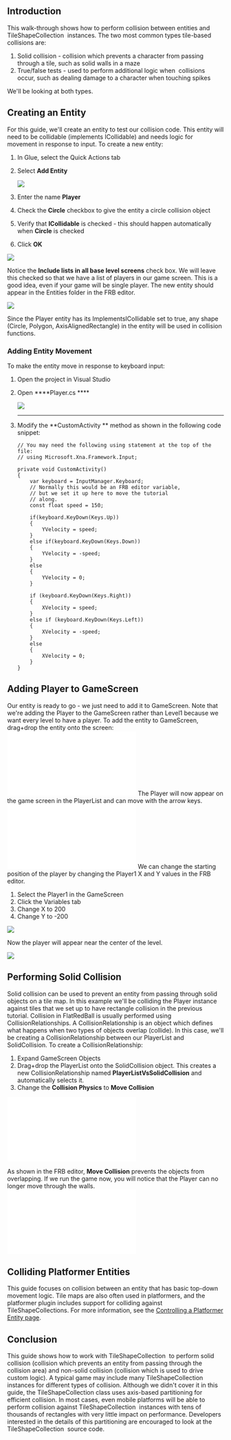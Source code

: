 ## Introduction

This walk-through shows how to perform collision between entities and TileShapeCollection  instances. The two most common types tile-based collisions are:

1.  Solid collision - collision which prevents a character from passing through a tile, such as solid walls in a maze
2.  True/false tests - used to perform additional logic when  collisions occur, such as dealing damage to a character when touching spikes

We'll be looking at both types.

## Creating an Entity

For this guide, we'll create an entity to test our collision code. This entity will need to be collidable (implements ICollidable) and needs logic for movement in response to input. To create a new entity:

1.  In Glue, select the Quick Actions tab

2.  Select ****Add Entity****

    ![](/media/2021-02-img_603160c08e65a.png)

3.  Enter the name **Player**

4.  Check the **Circle** checkbox to give the entity a circle collision object

5.  Verify that **ICollidable** is checked - this should happen automatically when **Circle** is checked

6.  Click ****OK****

![](/media/2021-02-img_60316693e8c55.png)

Notice the **Include lists in all base level screens** check box. We will leave this checked so that we have a list of players in our game screen. This is a good idea, even if your game will be single player. The new entity should appear in the Entities folder in the FRB editor.

![](/media/2018-04-img_5adb4ebc01113.png)

Since the Player entity has its ImplementsICollidable set to true, any shape (Circle, Polygon, AxisAlignedRectangle) in the entity will be used in collision functions.

### Adding Entity Movement

To make the entity move in response to keyboard input:

1.  Open the project in Visual Studio

2.  Open ****Player.cs ****

    ![](/media/2021-02-img_6031701d1758d.png)

    ** **

3.  Modify the **CustomActivity ** method as shown in the following code snippet:

    ``` lang:c#
    // You may need the following using statement at the top of the file:
    // using Microsoft.Xna.Framework.Input;

    private void CustomActivity()
    {
        var keyboard = InputManager.Keyboard;
        // Normally this would be an FRB editor variable,
        // but we set it up here to move the tutorial
        // along.
        const float speed = 150;

        if(keyboard.KeyDown(Keys.Up))
        {
            YVelocity = speed;
        }
        else if(keyboard.KeyDown(Keys.Down))
        {
            YVelocity = -speed;
        }
        else
        {
            YVelocity = 0;
        }

        if (keyboard.KeyDown(Keys.Right))
        {
            XVelocity = speed;
        }
        else if (keyboard.KeyDown(Keys.Left))
        {
            XVelocity = -speed;
        }
        else
        {
            XVelocity = 0;
        }
    }
    ```

## Adding Player to GameScreen

Our entity is ready to go - we just need to add it to GameScreen. Note that we're adding the Player to the GameScreen rather than Level1 because we want every level to have a player. To add the entity to GameScreen, drag+drop the entity onto the screen: [![](/wp-content/uploads/2016/08/2021_February_20_135021.gif.md)](/wp-content/uploads/2016/08/2021_February_20_135021.gif.md) The Player will now appear on the game screen in the PlayerList and can move with the arrow keys. [![](/wp-content/uploads/2016/08/2021_February_20_131426.gif.md)](/wp-content/uploads/2016/08/2021_February_20_131426.gif.md) We can change the starting position of the player by changing the Player1 X and Y values in the FRB editor.

1.  Select the Player1 in the GameScreen
2.  Click the Variables tab
3.  Change X to 200
4.  Change Y to -200

![](/media/2021-02-img_603171273de31.png)

Now the player will appear near the center of the level.

![](/media/2021-02-img_6031714ab082d.png)

## Performing Solid Collision

Solid collision can be used to prevent an entity from passing through solid objects on a tile map. In this example we'll be colliding the Player instance against tiles that we set up to have rectangle collision in the previous tutorial. Collision in FlatRedBall is usually performed using CollisionRelationships. A CollisionRelationship is an object which defines what happens when two types of objects overlap (collide). In this case, we'll be creating a CollisionRelationship between our PlayerList and SolidCollision. To create a CollisionRelationship:

1.  Expand GameScreen Objects
2.  Drag+drop the PlayerList onto the SolidCollision object. This creates a new CollisionRelationship named **PlayerListVsSolidCollision** and automatically selects it.
3.  Change the **Collision Physics** to **Move Collision**

[![](/wp-content/uploads/2016/08/2021_February_20_131433.gif.md)](/wp-content/uploads/2016/08/2021_February_20_131433.gif.md)

As shown in the FRB editor, **Move Collision** prevents the objects from overlapping. If we run the game now, you will notice that the Player can no longer move through the walls. [![](/wp-content/uploads/2016/08/2021_February_20_133236.gif.md)](/wp-content/uploads/2016/08/2021_February_20_133236.gif.md)

## Colliding Platformer Entities

This guide focuses on collision between an entity that has basic top-down movement logic. Tile maps are also often used in platformers, and the platformer plugin includes support for colliding against TileShapeCollections. For more information, see the [Controlling a Platformer Entity page](/documentation/tools/platformer-plugin/03-controlling-a-platformer-entity.md).

## Conclusion

This guide shows how to work with TileShapeCollection  to perform solid collision (collision which prevents an entity from passing through the collision area) and non-solid collision (collision which is used to drive custom logic). A typical game may include many TileShapeCollection  instances for different types of collision. Although we didn't cover it in this guide, the TileShapeCollection class uses axis-based partitioning for efficient collision. In most cases, even mobile platforms will be able to perform collision against TileShapeCollection  instances with tens of thousands of rectangles with very little impact on performance. Developers interested in the details of this partitioning are encouraged to look at the TileShapeCollection  source code.
